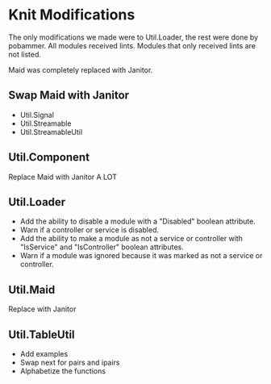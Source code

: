 # Knit Modifications

The only modifications we made were to Util.Loader, the rest were done by pobammer. All modules received lints. Modules that only received lints are not listed.

Maid was completely replaced with Janitor.

## Swap Maid with Janitor
* Util.Signal
* Util.Streamable
* Util.StreamableUtil

## Util.Component
Replace Maid with Janitor
A LOT

## Util.Loader
* Add the ability to disable a module with a "Disabled" boolean attribute.
* Warn if a controller or service is disabled.
* Add the ability to make a module as not a service or controller with "IsService" and "IsController" boolean attributes.
* Warn if a module was ignored because it was marked as not a service or controller.

## Util.Maid
Replace with Janitor

## Util.TableUtil
* Add examples
* Swap next for pairs and ipairs
* Alphabetize the functions